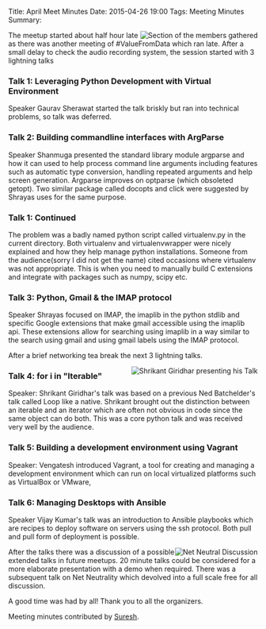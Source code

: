 Title: April Meet Minutes
Date: 2015-04-26 19:00
Tags: Meeting Minutes
Summary: <img src="http://photos2.meetupstatic.com/photos/event/8/4/6/global_436742118.jpeg" alt=""/> <img src="http://photos3.meetupstatic.com/photos/event/c/0/e/global_436743086.jpeg" alt=""/> <img src="http://photos4.meetupstatic.com/photos/event/e/e/c/global_436743820.jpeg" alt=""/>

<a
href="http://photos2.meetupstatic.com/photos/event/8/4/6/600_436742118.jpeg">
<img
src="http://photos2.meetupstatic.com/photos/event/8/4/6/event_436742118.jpeg"
alt="Section of the members gathered" style="float:right"/></a>

The meetup started about half hour late as there was another meeting
of #ValueFromData which ran late. After a small delay to check the
audio recording system, the session started with 3 lightning talks

### Talk 1: Leveraging Python Development with Virtual Environment

Speaker Gaurav Sherawat started the talk briskly but ran into
technical problems, so talk was deferred.

### Talk 2: Building commandline interfaces with ArgParse

Speaker Shanmuga presented the standard library module argparse and
how it can used to help process command line arguments including
features such as automatic type conversion, handling repeated
arguments and help screen generation.  Argparse improves on optparse
(which obsoleted getopt). Two similar package called docopts and click
were suggested by Shrayas uses for the same purpose.

### Talk 1: Continued

The problem was a badly named python script called virtualenv.py in
the current directory.  Both virtualenv and virtualenvwrapper were
nicely explained and how they help manage python
installations. Someone from the audience(sorry I did not get the name)
cited occasions where virtualenv was not appropriate. This is when you
need to manually build C extensions and integrate with packages such
as numpy, scipy etc.

### Talk 3: Python, Gmail & the IMAP protocol

Speaker Shrayas focused on IMAP, the imaplib in the python stdlib and
specific Google extensions that make gmail accessible using the
imaplib api. These extensions allow for searching using imaplib in a
way similar to the search using gmail and using gmail labels using the
IMAP protocol.

After a brief networking tea break the next 3 lightning talks.

<a
href="http://photos2.meetupstatic.com/photos/event/c/0/e/600_436743086.jpeg">
<img
src="http://photos4.meetupstatic.com/photos/event/c/0/e/event_436743086.jpeg"
alt="Shrikant Giridhar presenting his Talk" style="float:right"/></a>

### Talk 4: for i in "Iterable"

Speaker: Shrikant Giridhar's talk was based on a previous Ned
Batchelder's talk called Loop like a native. Shrikant brought out the
distinction between an iterable and an iterator which are often not
obvious in code since the same object can do both. This was a core
python talk and was received very well by the audience.

### Talk 5: Building a development environment using Vagrant

Speaker: Vengatesh introduced Vagrant, a tool for creating and
managing a development environment which can run on local virtualized
platforms such as VirtualBox or VMware,

### Talk 6: Managing Desktops with Ansible

Speaker Vijay Kumar's talk was an introduction to Ansible playbooks
which are recipes to deploy software on servers using the ssh
protocol. Both pull and pull form of deployment is possible.

<a
href="http://photos4.meetupstatic.com/photos/event/e/e/c/600_436743820.jpeg">
<img
src="http://photos4.meetupstatic.com/photos/event/e/e/c/event_436743820.jpeg"
alt="Net Neutral Discussion" style="float:right"/></a>

After the talks there was a discussion of a possible extended talks in
future meetups.  20 minute talks could be considered for a more
elaborate presentation with a demo when required. There was a
subsequent talk on Net Neutrality which devolved into a full scale
free for all discussion.

A good time was had by all! Thank you to all the organizers.

Meeting minutes contributed by
[Suresh](http://www.meetup.com/Chennaipy/members/4217588/).